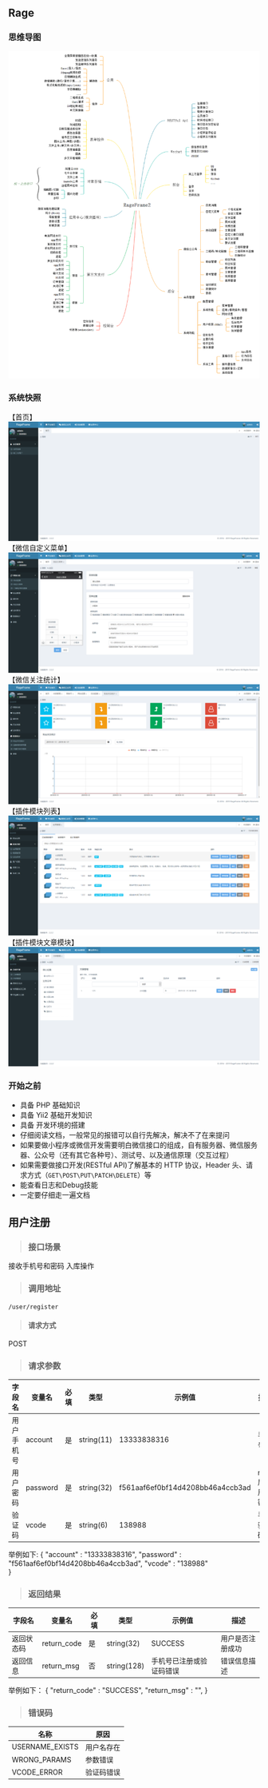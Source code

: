 ## Rage


### 思维导图

![image](docs/guide-zh-CN/images/RageFrame2.png)

### 系统快照

【首页】
![image](docs/guide-zh-CN/images/index.png)
【微信自定义菜单】
![image](docs/guide-zh-CN/images/wechat-menu.png)
【微信关注统计】
![image](docs/guide-zh-CN/images/wechat-stat.png)
【插件模块列表】
![image](docs/guide-zh-CN/images/addon-list.png)
【插件模块文章模块】
![image](docs/guide-zh-CN/images/addon-activity.png)

### 开始之前

- 具备 PHP 基础知识
- 具备 Yii2 基础开发知识
- 具备 开发环境的搭建
- 仔细阅读文档，一般常见的报错可以自行先解决，解决不了在来提问
- 如果要做小程序或微信开发需要明白微信接口的组成，自有服务器、微信服务器、公众号（还有其它各种号）、测试号、以及通信原理（交互过程）
- 如果需要做接口开发(RESTful API)了解基本的 HTTP 协议，Header 头、请求方式（`GET\POST\PUT\PATCH\DELETE`）等
- 能查看日志和Debug技能
- 一定要仔细走一遍文档

## 用户注册
>### 接口场景
接收手机号和密码 入库操作
>### 调用地址
	/user/register
>#### 请求方式
  POST
>### 请求参数
| 字段名 | 变量名 | 必填 | 类型 | 示例值 | 描述 |
| ------- | --------- | -------- | --------- | ---------- | --------- |
| 用户手机号 | account | 是 | string(11) | 13333838316 | 手机号 |
| 用户密码 | password | 是 | string(32) | f561aaf6ef0bf14d4208bb46a4ccb3ad | md5后的用户密码 |
| 验证码 | vcode | 是 | string(6) | 138988 | 手机验证码 |

举例如下:
	{
		"account"  	: "13333838316",
		"password" 	: "f561aaf6ef0bf14d4208bb46a4ccb3ad",
		"vcode" 	: "138988"	
	}

>### 返回结果
| 字段名 | 变量名 | 必填 | 类型 | 示例值 | 描述 | 	
| ------------- | ------------- | ------------- | ------------- | ------------- | ------------- |
| 返回状态码 | return_code | 是 | string(32) | SUCCESS | 用户是否注册成功 |
| 返回信息 | return_msg | 否 | string(128) | 手机号已注册或验证码错误 | 错误信息描述 |

举例如下：
	{
		"return_code" : "SUCCESS",
		"return_msg"  : "",
	}

>### 错误码
| 名称 | 原因 |
| ---  | --- |
| USERNAME_EXISTS | 用户名存在 |
| WRONG_PARAMS | 参数错误 |
| VCODE_ERROR | 验证码错误 |
